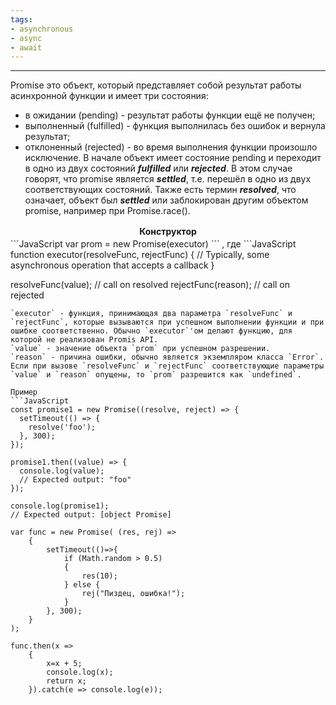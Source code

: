 ```yaml
---
tags:
- asynchronous
- async
- await
---
```

---
Promise это объект, который представляет собой результат работы асинхронной функции и имеет три состояния:
- в ожидании (pending) - результат работы функции ещё не получен;
- выполненный (fulfilled) - функция выполнилась без ошибок и вернула результат;
- отклоненный (rejected) - во время выполнения функции произошло исключение.
В начале объект имеет состояние pending и переходит в одно из двух состояний **_fulfilled_** или __*rejected*__. В этом случае говорят, что promise является **_settled_**, т.е. перешёл в одно из двух соответствующих состояний.
Также есть термин *__resolved__*, что означает, объект был **_settled_** или заблокирован другим объектом promise, например при Promise.race().

<h4 style="text-align: center; margin: 1px; padding: 2px">Конструктор</h4> 
```JavaScript
var prom = new Promise(executor)
```
, где
```JavaScript
function executor(resolveFunc, rejectFunc) {
  // Typically, some asynchronous operation that accepts a callback
}

resolveFunc(value); // call on resolved
rejectFunc(reason); // call on rejected
```
`executor` - функция, принимающая два параметра `resolveFunc` и `rejectFunc`, которые вызываются при успешном выполнении функции и при ошибке соответственно. Обычно `executor`'ом делают функцию, для которой не реализован Promis API.
`value` - значение объекта `prom` при успешном разрешении.
`reason` - причина ошибки, обычно является экземпляром класса `Error`.
Если при вызове `resolveFunc` и `rejectFunc` соответствующие параметры `value` и `reason` опущены, то `prom` разрешится как `undefined`.

Пример
```JavaScript
const promise1 = new Promise((resolve, reject) => {
  setTimeout(() => {
    resolve('foo');
  }, 300);
});

promise1.then((value) => {
  console.log(value);
  // Expected output: "foo"
});

console.log(promise1);
// Expected output: [object Promise]

var func = new Promise( (res, rej) =>
    {
        setTimeout(()=>{
            if (Math.random > 0.5)
            {
                res(10);
            } else {
                rej("Пиздец, ошибка!");
            }
        }, 300);
    }
);

func.then(x =>
    {
        x=x + 5;
        console.log(x);
        return x;
    }).catch(e => console.log(e));
```